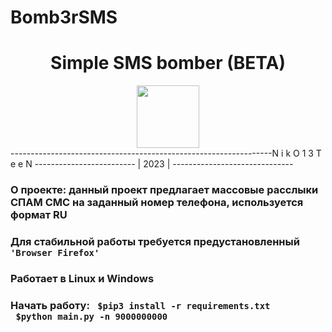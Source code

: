 # Bomb3rSMS

<h1 align="center"> Simple SMS bomber (BETA) </h1>
<div align="center">
  <img src="https://media3.giphy.com/media/1APhzHR4iu9LLo5kiJ/giphy.gif?cid=ecf05e47nbwb1i9ncbcv562ihfj6d4q00tq4rz665khtocz9&rid=giphy.gif&ct=s" width="100">
</div>
-----------------------------------------------------------------N i k O 1 3 T e e N ------------------------- | 2023 | ------------------------------
<h3> О проекте: данный проект предлагает массовые расслыки СПАМ СМС на заданный номер телефона, используется формат RU <h3>
<h3> Для стабильной работы требуется предустановленный <code> 'Browser Firefox' </code> </h3>
<h3> Работает в Linux и Windows </h3>
  <h3> Начать работу: <code> $pip3 install -r requirements.txt </code> <br>
  <code> $python main.py -n 9000000000 </code> </h2>

